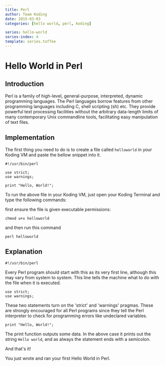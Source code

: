 ```yaml
---
title: Perl
author: Team Koding
date: 2015-03-03
categories: [hello world, perl, koding]

series: hello-world
series-index: 4
template: series.toffee
---
```


# Hello World in Perl

## Introduction

Perl is a family of high-level, general-purpose, interpreted, dynamic programming languages. The Perl languages borrow features from other programming languages including C, shell scripting (sh) etc. They provide powerful text processing facilities without the arbitrary data-length limits of many contemporary Unix commandline tools, facilitating easy manipulation of text files.

## Implementation

The first thing you need to do is to create a file called `helloworld` in your Koding VM and paste the bellow snippet into it.

```
#!/usr/bin/perl

use strict;
use warnings;

print "Hello, World!";
```

To run the above file in your Koding VM, just open your Koding Terminal and type the following commands:

first ensure the file is given executable permissions:

```
chmod u+x helloworld
```

and then run this command

```
perl helloworld
```

## Explanation

```
#!/usr/bin/perl
```

Every Perl program should start with this as its very first line, although this may vary from system to system. This line tells the machine what to do with the file when it is executed.

```
use strict;
use warnings;
```

These two statements turn on the 'strict' and 'warnings' pragmas. These are strongly encouraged for all Perl programs since they tell the Perl interpreter to check for programming errors like undeclared variables.

```
print "Hello, World!";
```

The print function outputs some data. In the above case it prints out the string `Hello world`, and as always the statement ends with a semicolon.

And that's it!

You just wrote and ran your first Hello World in Perl.
